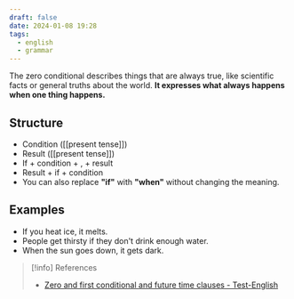 ```yaml
---
draft: false
date: 2024-01-08 19:28
tags:
  - english
  - grammar
---
```


The zero conditional describes things that are always true, like scientific facts or general truths about the world. **It expresses what always happens when one thing happens.**

## Structure
- Condition ([[present tense]])
- Result ([[present tense]])
- If + condition + , + result
- Result + if + condition
- You can also replace **"if"** with **"when"** without changing the meaning.

## Examples
- If you heat ice, it melts.
- People get thirsty if they don't drink enough water.
- When the sun goes down, it gets dark.


> [!info] References
> - [Zero and first conditional and future time clauses - Test-English](https://test-english.com/grammar-points/b1-b2/zero-first-conditional-future-time-clauses/)
